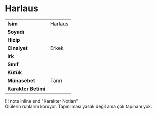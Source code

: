 # Harlaus   
|  |  |  
|---|---|  
| **İsim** | Harlaus |  
| **Soyadı** |  |  
| **Hizip** |  |  
| **Cinsiyet** | Erkek |  
| **Irk** |  |  
| **Sınıf** |  |  
| **Kütük** |  |  
| **Münasebet** | Tanrı |  
| **Karakter Betimi** |  |  
  
  
!!! note inline end "Karakter Notları"  
	Ölülerin ruhlarını koruyor. Tapınılması yasak değil ama çok tapınanı yok.  
	  
	  
	